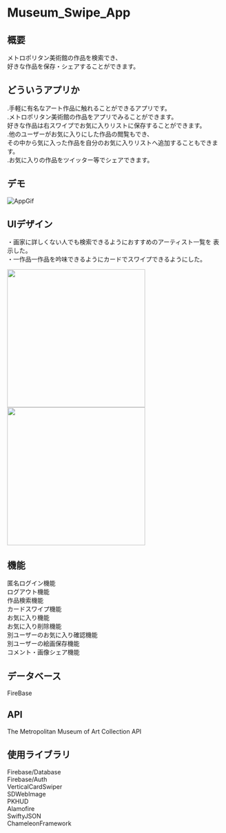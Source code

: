 # Museum_Swipe_App

## 概要
メトロポリタン美術館の作品を検索でき、  
好きな作品を保存・シェアすることができます。

## どういうアプリか
.手軽に有名なアート作品に触れることができるアプリです。
<br>
.メトロポリタン美術館の作品をアプリでみることができます。  
好きな作品は右スワイプでお気に入りリストに保存することができます。
<br>
.他のユーザーがお気に入りにした作品の閲覧もでき、  
その中から気に入った作品を自分のお気に入りリストへ追加することもできます。  
.お気に入りの作品をツイッター等でシェアできます。


## デモ
![AppGif]("GIFurl")

## UIデザイン
・画家に詳しくない人でも検索できるようにおすすめのアーティスト一覧を
表示した。  
・一作品一作品を吟味できるようにカードでスワイプできるようにした。

<img src="png" width="320px">
<img src="png" width="320px">


## 機能
匿名ログイン機能  
ログアウト機能  
作品検索機能  
カードスワイプ機能  
お気に入り機能  
お気に入り削除機能  
別ユーザーのお気に入り確認機能  
別ユーザーの絵画保存機能  
コメント・画像シェア機能  

## データベース
FireBase

## API
The Metropolitan Museum of Art Collection API

## 使用ライブラリ
Firebase/Database  
Firebase/Auth  
VerticalCardSwiper  
SDWebImage  
PKHUD  
Alamofire  
SwiftyJSON  
ChameleonFramework  







